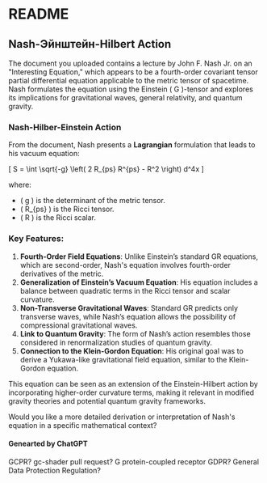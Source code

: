 # README

## Nash-Эйнштейн-Hilbert Action

The document you uploaded contains a lecture by John F. Nash Jr. on an "Interesting Equation," which appears to be a fourth-order covariant tensor partial differential equation applicable to the metric tensor of spacetime. Nash formulates the equation using the Einstein \( G \)-tensor and explores its implications for gravitational waves, general relativity, and quantum gravity.

### **Nash-Hilber-Einstein Action**
From the document, Nash presents a **Lagrangian** formulation that leads to his vacuum equation:

\[
S = \int \sqrt{-g} \left( 2 R_{ps} R^{ps} - R^2 \right) d^4x
\]

where:
- \( g \) is the determinant of the metric tensor.
- \( R_{ps} \) is the Ricci tensor.
- \( R \) is the Ricci scalar.

### **Key Features:**
1. **Fourth-Order Field Equations**: Unlike Einstein’s standard GR equations, which are second-order, Nash's equation involves fourth-order derivatives of the metric.
2. **Generalization of Einstein’s Vacuum Equation**: His equation includes a balance between quadratic terms in the Ricci tensor and scalar curvature.
3. **Non-Transverse Gravitational Waves**: Standard GR predicts only transverse waves, while Nash’s equation allows the possibility of compressional gravitational waves.
4. **Link to Quantum Gravity**: The form of Nash’s action resembles those considered in renormalization studies of quantum gravity.
5. **Connection to the Klein-Gordon Equation**: His original goal was to derive a Yukawa-like gravitational field equation, similar to the Klein-Gordon equation.

This equation can be seen as an extension of the Einstein-Hilbert action by incorporating higher-order curvature terms, making it relevant in modified gravity theories and potential quantum gravity frameworks.

Would you like a more detailed derivation or interpretation of Nash's equation in a specific mathematical context?

#### Genearted by ChatGPT

GCPR? gc-shader pull request? G protein-coupled receptor
GDPR? General Data Protection Regulation?
